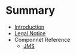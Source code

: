 # Summary

* [Introduction](README.md)
* [Legal Notice](notice.md)
* Componnet Reference
	* [JMS](../../../components/camel-jms/src/main/docs/readme.adoc)

